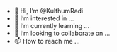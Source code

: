 - 👋 Hi, I’m @KulthumRadi
- 👀 I’m interested in ...
- 🌱 I’m currently learning ...
- 💞️ I’m looking to collaborate on ...
- 📫 How to reach me ...

<!---
KulthumRadi/KulthumRadi is a ✨ special ✨ repository because its `README.md` (this file) appears on your GitHub profile.
You can click the Preview link to take a look at your changes.
--->
